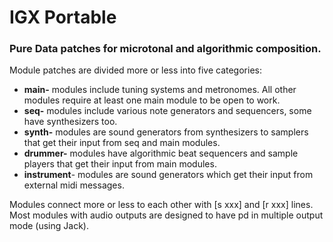 # IGX Portable
### Pure Data patches for microtonal and algorithmic composition.

Module patches are divided more or less into five categories:

* **main-** modules include tuning systems and metronomes. All other modules require at least one main module to be open to work.
* **seq-** modules include various note generators and sequencers, some have synthesizers too.
* **synth-**  modules are sound generators from synthesizers to samplers that get their input from seq and main modules.
* **drummer-** modules have algorithmic beat sequencers and sample players that get their input from main modules.
* **instrument**- modules are sound generators which get their input from external midi messages.

Modules connect more or less to each other with [s xxx] and [r xxx] lines.  
Most modules with audio outputs are designed to have pd in multiple output mode (using Jack). 
